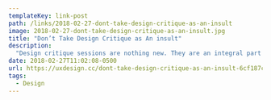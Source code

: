 ```yaml
---
templateKey: link-post
path: /links/2018-02-27-dont-take-design-critique-as-an-insult
image: 2018-02-27-dont-take-design-critique-as-an-insult.jpg
title: "Don’t Take Design Critique as An insult"
description:
  "Design critique sessions are nothing new. They are an integral part of the design process, and over the last years modern companies have found smart and efficient ways to incorporate these sessions into everything they design and build."
date: 2018-02-27T11:02:08-0500
url: https://uxdesign.cc/dont-take-design-critique-as-an-insult-6cf187ca6308
tags:
  - Design
---
```

